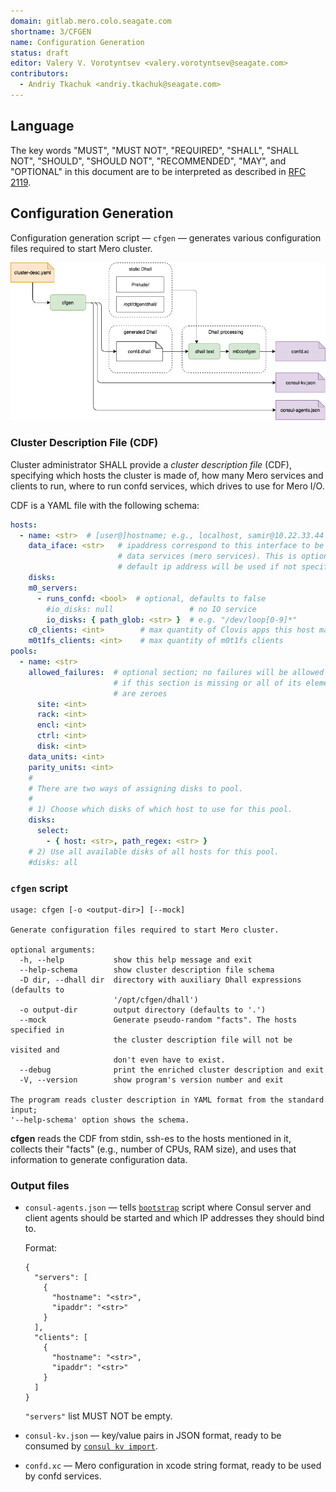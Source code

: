 ```yaml
---
domain: gitlab.mero.colo.seagate.com
shortname: 3/CFGEN
name: Configuration Generation
status: draft
editor: Valery V. Vorotyntsev <valery.vorotyntsev@seagate.com>
contributors:
  - Andriy Tkachuk <andriy.tkachuk@seagate.com>
---
```


## Language

The key words "MUST", "MUST NOT", "REQUIRED", "SHALL", "SHALL NOT",
"SHOULD", "SHOULD NOT", "RECOMMENDED", "MAY", and "OPTIONAL" in this
document are to be interpreted as described in
[RFC 2119](https://tools.ietf.org/html/rfc2119).

## Configuration Generation

Configuration generation script &mdash; `cfgen` &mdash; generates
various configuration files required to start Mero cluster.

![cfgen](cfgen.png)

### Cluster Description File (CDF)

Cluster administrator SHALL provide a _cluster description file_ (CDF),
specifying which hosts the cluster is made of, how many Mero services
and clients to run, where to run confd services, which drives to use
for Mero I/O.

CDF is a YAML file with the following schema:
```yaml
hosts:
  - name: <str>  # [user@]hostname; e.g., localhost, samir@10.22.33.44
    data_iface: <str>   # ipaddress correspond to this interface to be used for
                        # data services (mero services). This is optional and
                        # default ip address will be used if not specified.
    disks:
    m0_servers:
      - runs_confd: <bool>  # optional, defaults to false
        #io_disks: null                 # no IO service
        io_disks: { path_glob: <str> }  # e.g. "/dev/loop[0-9]*"
    c0_clients: <int>        # max quantity of Clovis apps this host may have
    m0t1fs_clients: <int>    # max quantity of m0t1fs clients
pools:
  - name: <str>
    allowed_failures:  # optional section; no failures will be allowed
                       # if this section is missing or all of its elements
                       # are zeroes
      site: <int>
      rack: <int>
      encl: <int>
      ctrl: <int>
      disk: <int>
    data_units: <int>
    parity_units: <int>
    #
    # There are two ways of assigning disks to pool.
    #
    # 1) Choose which disks of which host to use for this pool.
    disks:
      select:
        - { host: <str>, path_regex: <str> }
    # 2) Use all available disks of all hosts for this pool.
    #disks: all
```

### `cfgen` script

```
usage: cfgen [-o <output-dir>] [--mock]

Generate configuration files required to start Mero cluster.

optional arguments:
  -h, --help           show this help message and exit
  --help-schema        show cluster description file schema
  -D dir, --dhall dir  directory with auxiliary Dhall expressions (defaults to
                       '/opt/cfgen/dhall')
  -o output-dir        output directory (defaults to '.')
  --mock               Generate pseudo-random "facts". The hosts specified in
                       the cluster description file will not be visited and
                       don't even have to exist.
  --debug              print the enriched cluster description and exit
  -V, --version        show program's version number and exit

The program reads cluster description in YAML format from the standard input;
'--help-schema' option shows the schema.
```

**cfgen** reads the CDF from stdin, ssh-es to the hosts mentioned in it,
collects their "facts" (e.g., number of CPUs, RAM size), and uses that
information to generate configuration data.

### Output files

  * `consul-agents.json` &mdash; tells [`bootstrap`](rfc/6/README.md) script
    where Consul server and client agents should be started and which
    IP addresses they should bind to.

    Format:
    ```
    {
      "servers": [
        {
          "hostname": "<str>",
          "ipaddr": "<str>"
        }
      ],
      "clients": [
        {
          "hostname": "<str>",
          "ipaddr": "<str>"
        }
      ]
    }
    ```
    `"servers"` list MUST NOT be empty.

  * `consul-kv.json` &mdash; key/value pairs in JSON format, ready to be
    consumed by
    [`consul kv import`](https://www.consul.io/docs/commands/kv/import.html).

  * `confd.xc` &mdash; Mero configuration in xcode string format, ready to
    be used by confd services.
